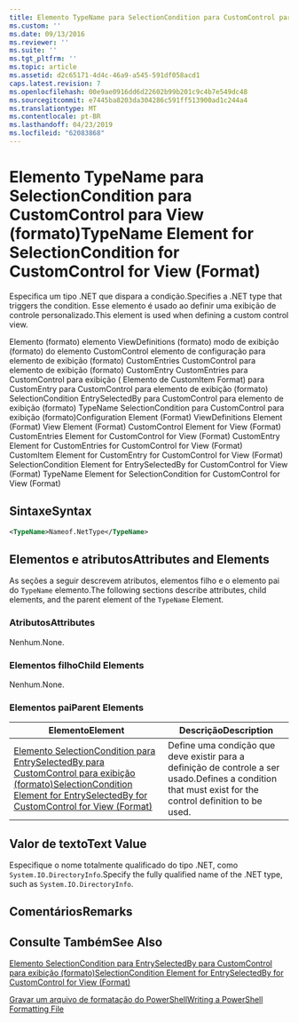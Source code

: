 ```yaml
---
title: Elemento TypeName para SelectionCondition para CustomControl para exibição (formato) | Microsoft Docs
ms.custom: ''
ms.date: 09/13/2016
ms.reviewer: ''
ms.suite: ''
ms.tgt_pltfrm: ''
ms.topic: article
ms.assetid: d2c65171-4d4c-46a9-a545-591df058acd1
caps.latest.revision: 7
ms.openlocfilehash: 00e9ae0916dd6d22602b99b201c9c4b7e549dc48
ms.sourcegitcommit: e7445ba8203da304286c591ff513900ad1c244a4
ms.translationtype: MT
ms.contentlocale: pt-BR
ms.lasthandoff: 04/23/2019
ms.locfileid: "62083868"
---
```

# <a name="typename-element-for-selectioncondition-for-customcontrol-for-view--format"></a><span data-ttu-id="8fb80-102">Elemento TypeName para SelectionCondition para CustomControl para View (formato)</span><span class="sxs-lookup"><span data-stu-id="8fb80-102">TypeName Element for SelectionCondition for CustomControl for View  (Format)</span></span>

<span data-ttu-id="8fb80-103">Especifica um tipo .NET que dispara a condição.</span><span class="sxs-lookup"><span data-stu-id="8fb80-103">Specifies a .NET type that triggers the condition.</span></span> <span data-ttu-id="8fb80-104">Esse elemento é usado ao definir uma exibição de controle personalizado.</span><span class="sxs-lookup"><span data-stu-id="8fb80-104">This element is used when defining a custom control view.</span></span>

<span data-ttu-id="8fb80-105">Elemento (formato) elemento ViewDefinitions (formato) modo de exibição (formato) do elemento CustomControl elemento de configuração para elemento de exibição (formato) CustomEntries CustomControl para elemento de exibição (formato) CustomEntry CustomEntries para CustomControl para exibição ( Elemento de CustomItem Format) para CustomEntry para CustomControl para elemento de exibição (formato) SelectionCondition EntrySelectedBy para CustomControl para elemento de exibição (formato) TypeName SelectionCondition para CustomControl para exibição (formato)</span><span class="sxs-lookup"><span data-stu-id="8fb80-105">Configuration Element (Format) ViewDefinitions Element (Format) View Element (Format) CustomControl Element for View (Format) CustomEntries Element for CustomControl for View (Format) CustomEntry Element for CustomEntries for CustomControl for View (Format) CustomItem Element for CustomEntry for CustomControl for View (Format) SelectionCondition Element for EntrySelectedBy for CustomControl for View (Format) TypeName Element for SelectionCondition for CustomControl for View  (Format)</span></span>

## <a name="syntax"></a><span data-ttu-id="8fb80-106">Sintaxe</span><span class="sxs-lookup"><span data-stu-id="8fb80-106">Syntax</span></span>

```xml
<TypeName>Nameof.NetType</TypeName>

```

## <a name="attributes-and-elements"></a><span data-ttu-id="8fb80-107">Elementos e atributos</span><span class="sxs-lookup"><span data-stu-id="8fb80-107">Attributes and Elements</span></span>

<span data-ttu-id="8fb80-108">As seções a seguir descrevem atributos, elementos filho e o elemento pai do `TypeName` elemento.</span><span class="sxs-lookup"><span data-stu-id="8fb80-108">The following sections describe attributes, child elements, and the parent element of the `TypeName` Element.</span></span>

### <a name="attributes"></a><span data-ttu-id="8fb80-109">Atributos</span><span class="sxs-lookup"><span data-stu-id="8fb80-109">Attributes</span></span>

<span data-ttu-id="8fb80-110">Nenhum.</span><span class="sxs-lookup"><span data-stu-id="8fb80-110">None.</span></span>

### <a name="child-elements"></a><span data-ttu-id="8fb80-111">Elementos filho</span><span class="sxs-lookup"><span data-stu-id="8fb80-111">Child Elements</span></span>

<span data-ttu-id="8fb80-112">Nenhum.</span><span class="sxs-lookup"><span data-stu-id="8fb80-112">None.</span></span>

### <a name="parent-elements"></a><span data-ttu-id="8fb80-113">Elementos pai</span><span class="sxs-lookup"><span data-stu-id="8fb80-113">Parent Elements</span></span>

|<span data-ttu-id="8fb80-114">Elemento</span><span class="sxs-lookup"><span data-stu-id="8fb80-114">Element</span></span>|<span data-ttu-id="8fb80-115">Descrição</span><span class="sxs-lookup"><span data-stu-id="8fb80-115">Description</span></span>|
|-------------|-----------------|
|[<span data-ttu-id="8fb80-116">Elemento SelectionCondition para EntrySelectedBy para CustomControl para exibição (formato)</span><span class="sxs-lookup"><span data-stu-id="8fb80-116">SelectionCondition Element for EntrySelectedBy for CustomControl for View (Format)</span></span>](./selectioncondition-element-for-entryselectedby-for-customcontrol-format.md)|<span data-ttu-id="8fb80-117">Define uma condição que deve existir para a definição de controle a ser usado.</span><span class="sxs-lookup"><span data-stu-id="8fb80-117">Defines a condition that must exist for the control definition to be used.</span></span>|

## <a name="text-value"></a><span data-ttu-id="8fb80-118">Valor de texto</span><span class="sxs-lookup"><span data-stu-id="8fb80-118">Text Value</span></span>

<span data-ttu-id="8fb80-119">Especifique o nome totalmente qualificado do tipo .NET, como `System.IO.DirectoryInfo`.</span><span class="sxs-lookup"><span data-stu-id="8fb80-119">Specify the fully qualified name of the .NET type, such as `System.IO.DirectoryInfo`.</span></span>

## <a name="remarks"></a><span data-ttu-id="8fb80-120">Comentários</span><span class="sxs-lookup"><span data-stu-id="8fb80-120">Remarks</span></span>

## <a name="see-also"></a><span data-ttu-id="8fb80-121">Consulte Também</span><span class="sxs-lookup"><span data-stu-id="8fb80-121">See Also</span></span>

[<span data-ttu-id="8fb80-122">Elemento SelectionCondition para EntrySelectedBy para CustomControl para exibição (formato)</span><span class="sxs-lookup"><span data-stu-id="8fb80-122">SelectionCondition Element for EntrySelectedBy for CustomControl for View (Format)</span></span>](./selectioncondition-element-for-entryselectedby-for-customcontrol-format.md)

[<span data-ttu-id="8fb80-123">Gravar um arquivo de formatação do PowerShell</span><span class="sxs-lookup"><span data-stu-id="8fb80-123">Writing a PowerShell Formatting File</span></span>](./writing-a-powershell-formatting-file.md)
